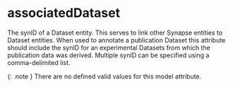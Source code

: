 # associatedDataset
The synID of a Dataset entity. This serves to link other Synapse entities to Dataset entities. When used to annotate a publication Dataset this attribute should include the synID for an experimental Datasets from which the publication data was derived. Multiple synID can be specified using a comma-delimited list.


{: .note }
There are no defined valid values for this model attribute.
